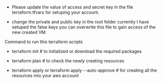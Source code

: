 

-   Please update the value of access and secret key in the file terraform.tfvars for setuping your account.

-   change the private and public key in the root folder currently I have setuped the false keys you can overwrite this file to gain access of the new created VM.


Command to run this terraform scripts

- terraform init # to initialized or download the required packages
- terraform plan # to check the newly creating resources

- terraform apply or terraform apply --auto-approve # for creating all the resources into your aws account 